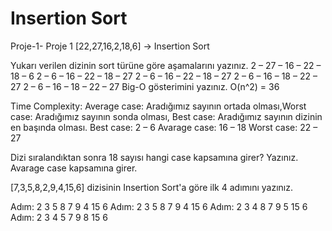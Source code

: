 # Insertion Sort
Proje-1-
Proje 1 [22,27,16,2,18,6] -> Insertion Sort

Yukarı verilen dizinin sort türüne göre aşamalarını yazınız.
2 – 27 – 16 – 22 – 18 – 6
2 – 6 – 16 – 22 – 18 – 27
2 – 6 – 16 – 22 – 18 – 27
2 – 6 – 16 – 18 – 22 – 27
2 – 6 – 16 – 18 – 22 – 27
Big-O gösterimini yazınız. O(n^2) = 36

Time Complexity: Average case: Aradığımız sayının ortada olması,Worst case: Aradığımız sayının sonda olması, Best case: Aradığımız sayının dizinin en başında olması. Best case: 2 – 6 Avarage case: 16 – 18 Worst case: 22 – 27

Dizi sıralandıktan sonra 18 sayısı hangi case kapsamına girer? Yazınız. Avarage case kapsamına girer.

[7,3,5,8,2,9,4,15,6] dizisinin Insertion Sort'a göre ilk 4 adımını yazınız.

Adım: 2 3 5 8 7 9 4 15 6
Adım: 2 3 5 8 7 9 4 15 6
Adım: 2 3 4 8 7 9 5 15 6
Adım: 2 3 4 5 7 9 8 15 6
